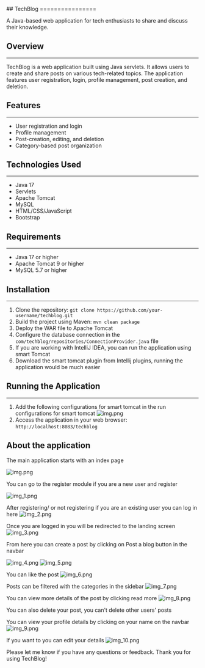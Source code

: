 <p align="justify">
## TechBlog
================

A Java-based web application for tech enthusiasts to share and discuss their knowledge.

## Overview
------------

TechBlog is a web application built using Java servlets. It allows users to create and share posts on various tech-related topics. The application features user registration, login, profile management, post creation, and deletion.

## Features
------------

* User registration and login
* Profile management
* Post-creation, editing, and deletion
* Category-based post organization

## Technologies Used
--------------------

* Java 17
* Servlets
* Apache Tomcat
* MySQL
* HTML/CSS/JavaScript
* Bootstrap

## Requirements
---------------

* Java 17 or higher
* Apache Tomcat 9 or higher
* MySQL 5.7 or higher

## Installation
------------

1. Clone the repository: `git clone https://github.com/your-username/techblog.git`
2. Build the project using Maven: `mvn clean package`
3. Deploy the WAR file to Apache Tomcat
4. Configure the database connection in the `com/techblog/repositories/ConnectionProvider.java` file
5. If you are working with IntelliJ IDEA, you can run the application using smart Tomcat
6. Download the smart tomcat plugin from Intellij plugins, running the application would be much easier

## Running the Application
-------------------------

1. Add the following configurations for smart tomcat in the run configurations for smart tomcat
   ![img.png](src/main/webapp/images/READMEimages/img_11.png)
2. Access the application in your web browser: `http://localhost:8083/techblog`

## About the application

The main application starts with an index page

![img.png](src/main/webapp/images/READMEimages/img.png)

You can go to the register module if you are a new user and register

![img_1.png](src/main/webapp/images/READMEimages/img_1.png)


After registering/ or not registering if you are an existing user you can log in here
![img_2.png](src/main/webapp/images/READMEimages/img_2.png)

Once you are logged in you will be redirected to the landing screen
![img_3.png](src/main/webapp/images/READMEimages/img_3.png)

From here you can create a post by clicking on Post a blog button in the navbar

![img_4.png](src/main/webapp/images/READMEimages/img_4.png)
![img_5.png](src/main/webapp/images/READMEimages/img_5.png)

You can like the post
![img_6.png](src/main/webapp/images/READMEimages/img_6.png)

Posts can be filtered with the categories in the sidebar
![img_7.png](src/main/webapp/images/READMEimages/img_7.png)

You can view more details of the post by clicking read more
![img_8.png](src/main/webapp/images/READMEimages/img_8.png)

You can also delete your post, you can't delete other users' posts

You can view your profile details by clicking on your name on the navbar
![img_9.png](src/main/webapp/images/READMEimages/img_9.png)

If you want to you can edit your details
![img_10.png](src/main/webapp/images/READMEimages/img_10.png)

Please let me know if you have any questions or feedback. Thank you for using TechBlog!
</p>
